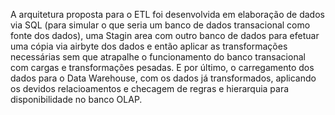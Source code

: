A arquitetura proposta para o ETL foi desenvolvida em elaboração de dados via SQL (para simular o que seria um banco de dados transacional como fonte dos dados),
uma Stagin area com outro banco de dados para efetuar uma cópia via airbyte dos dados e então aplicar as transformações necessárias sem que atrapalhe o funcionamento
do banco transacional com cargas e transformações pesadas. E por último, o carregamento dos dados para o Data Warehouse, com os dados já transformados, aplicando os
devidos relacioamentos e checagem de regras e hierarquia para disponibilidade no banco OLAP. 
